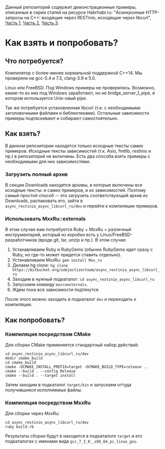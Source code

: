 Данный репозиторий содержит демонстрационные примеры, описанные в серии статей на ресурсе Habrhabr.ru:
"Асинхронные HTTP-запросы на C++: входящие через RESTinio, исходящие через libcurl",
[Часть 1](https://habrahabr.ru/post/349728/),
[Часть 2](https://habrahabr.ru/post/349818/),
[Часть 3](https://habrahabr.ru/post/349986/).

# Как взять и попробовать?

## Что потребуется?

Компилятор с более-менее нормальной поддержкой C++14. Мы проверяли на gcc-5.4 и 7.3, clang-3.9 и 5.0.

Linux или FreeBSD. Под Windows примеры не проверялись. Возможно, какие-то из них под Windows заработают, но не bridge_server_1_pipe, в котором используется Unix-овый pipe.

Так же потребуется установленная libcurl (т.е. с необходимыми заголовочными файлами и библиотеками). Остальные зависимости примеры подтаскивают и собирают самостоятельно.

## Как взять?

В данном репозитории находятся только исходные тексты самих примеров. Исходные тексты зависимостей (т.к. Asio, fmtlib, restinio и пр.)
в репозиторий не включены. Есть два способа взять примеры с необходимыми для них зависимостями.

### Загрузить полный архив

В секции Downloads находятся архивы, в которые включены все исходные тексты: и самих примеров, и их зависимостей.
Поэтому самый простой способ -- это загрузить соответствующий архив из Downloads, распаковать его, зайти в `async_restinio_async_libcurl_ru/dev`
и перейти к компиляции примеров.

### Использовать MxxRu::externals

В этом случае вам потребуется Ruby + MxxRu + различный инструментарий, который из коробки есть у Linux/FreeBSD-разработчиков (вроде git, tar, unzip и пр.). В этом случае:

1. Устанавливаем Ruby и RubyGems (обычно RubyGems идет сразу с Ruby, но где-то может придется ставить отдельно).
2. Устанавливаем MxxRu: `gem install Mxx_ru`
3. Делаем hg clone: `hg clone https://bitbucket.org/sobjectizerteam/async_restinio_async_libcurl_ru`
4. Заходим в нужный подкаталог: `cd async_restinio_async_libcurl_ru`
5. Запускаем команду `mxxruexternals`.
6. Ждем пока все зависимости подтянутся.

После этого можно заходить в подкаталог `dev` и переходить к компиляции.

## Как попробовать?

### Компиляция посредством CMake

Для сборки CMake применяется стандартный набор действий:

~~~~~
cd async_restinio_async_libcurl_ru/dev
mkdir cmake_build
cd cmake_build
cmake -DCMAKE_INSTALL_PREFIX=target -DCMAKE_BUILD_TYPE=release ..
cmake --build . --config Release
cmake --build . --target install
~~~~~

Затем заходим в подкаталог `target/bin` и запускаем оттуда получившиеся исполняемые файлы.

### Компиляция посредством MxxRu

Для сборки через MxxRu:

~~~~~
cd async_restinio_async_libcurl_ru/dev
ruby build.rb
~~~~~

Результаты сборки будут в находится в подкаталоге `target` и его подкаталогах с именами вида `gcc_7_3_0__x86_64_pc_linux_gnu`.
